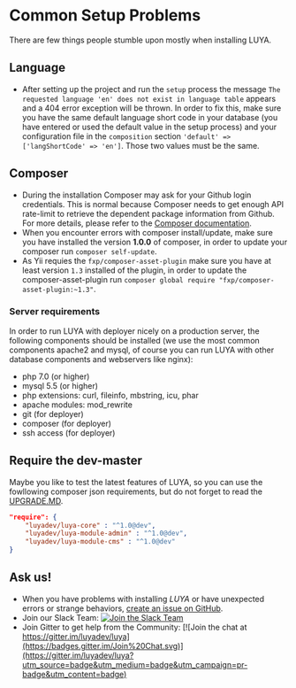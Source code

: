 # Common Setup Problems

There are few things people stumble upon mostly when installing LUYA.

## Language

+ After setting up the project and run the `setup` process the message `The requested language 'en' does not exist in language table` appears and a 404 error exception will be thrown. In order to fix this, make sure you have the same default language short code in your database (you have entered or used the default value in the setup process) and your configuration file in the `composition` section `'default' => ['langShortCode' => 'en']`. Those two values must be the same.

## Composer

+ During the installation Composer may ask for your Github login credentials. This is normal because Composer needs to get enough API rate-limit to retrieve the dependent package information from Github. For more details, please refer to the [Composer documentation](https://getcomposer.org/doc/articles/troubleshooting.md#api-rate-limit-and-oauth-tokens).
+ When you encounter errors with composer install/update, make sure you have installed the version **1.0.0** of composer, in order to update your composer run `composer self-update`.
+ As Yii requies the `fxp/composer-asset-plugin` make sure you have at least version `1.3` installed of the plugin, in order to update the composer-asset-plugin run `composer global require "fxp/composer-asset-plugin:~1.3"`.

### Server requirements

In order to run LUYA with deployer nicely on a production server, the following components should be installed (we use the most common components apache2 and mysql, of course you can run LUYA with other database components and webservers like nginx):

+ php 7.0 (or higher)
+ mysql 5.5 (or higher)
+ php extensions: curl, fileinfo, mbstring, icu, phar
+ apache modules: mod_rewrite
+ git (for deployer)
+ composer (for deployer)
+ ssh access (for deployer)

## Require the dev-master

Maybe you like to test the latest features of LUYA, so you can use the fowllowing composer json requirements, but do not forget to read the [UPGRADE.MD](https://github.com/luyadev/luya/blob/master/UPGRADE.md).

```json
"require": {
    "luyadev/luya-core" : "^1.0@dev",
    "luyadev/luya-module-admin" : "^1.0@dev",
    "luyadev/luya-module-cms" : "^1.0@dev"
}
```

## Ask us!

+ When you have problems with installing *LUYA* or have unexpected errors or strange behaviors, [create an issue on GitHub](https://github.com/luyadev/luya/issues).
+ Join our Slack Team: [![Join the Slack Team](https://img.shields.io/badge/Slack-luyadev-yellowgreen.svg)](https://slack.luya.io/)
+ Join Gitter to get help from the Community: [![Join the chat at https://gitter.im/luyadev/luya](https://badges.gitter.im/Join%20Chat.svg)](https://gitter.im/luyadev/luya?utm_source=badge&utm_medium=badge&utm_campaign=pr-badge&utm_content=badge)
